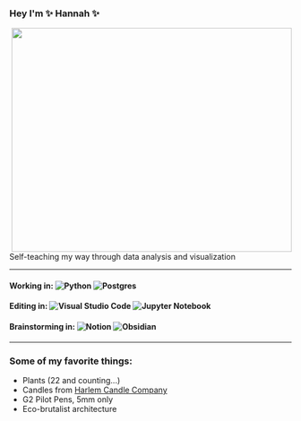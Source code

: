 ### Hey I'm ✨ Hannah ✨ 

<img align="right" img height="400" img width="500" src="https://user-images.githubusercontent.com/130410090/233678438-36a9e77b-474f-4e0e-baf2-11f22aa53f49.png">

Self-teaching my way through data analysis and visualization

-------
#### Working in: ![Python](https://img.shields.io/badge/python-3670A0?style=flat&color=yellow&logo=python&logoColor=white) ![Postgres](https://img.shields.io/badge/postgres-%23316192.svg?style=flat&color=776871&logo=postgresql&logoColor=white)  

#### Editing in: ![Visual Studio Code](https://img.shields.io/badge/Visual%20Studio%20Code-0078d7.svg?style=flat&logo=visual-studio-code&logoColor=white) ![Jupyter Notebook](https://img.shields.io/badge/jupyter-%23FA0F00.svg?style=flat&color=E27E12&logo=jupyter&logoColor=white)

#### Brainstorming in: ![Notion](https://img.shields.io/badge/Notion-%23000000.svg?style=flat&logo=notion&logoColor=white) ![Obsidian](https://img.shields.io/badge/Obsidian-%23483699.svg?style=flat&color=59114D&logo=obsidian&logoColor=white)
-------

### Some of my favorite things:
- Plants (22 and counting...)
- Candles from [Harlem Candle Company](https://www.harlemcandlecompany.com/)
- G2 Pilot Pens, 5mm only
- Eco-brutalist architecture
